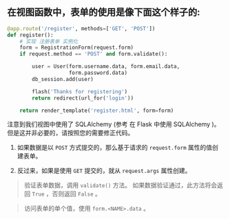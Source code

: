 ## 在视图函数中，表单的使用是像下面这个样子的:

```python
@app.route('/register', methods=['GET', 'POST'])
def register():
    # 实现 注册表单 实例化
    form = RegistrationForm(request.form)
    if request.method == 'POST' and form.validate():

        user = User(form.username.data, form.email.data,
                    form.password.data)
        db_session.add(user)

        flash('Thanks for registering')
        return redirect(url_for('login'))

    return render_template('register.html', form=form)
```
注意到我们视图中使用了 SQLAlchemy (参考 在 Flask 中使用 SQLAlchemy )。但是这并非必要的，请按照您的需要修正代码。



1. 如果数据是以 `POST` 方式提交的，那么基于请求的 `request.form` 属性的值创建表单。

2. 反过来，如果是使用 `GET` 提交的，就从 `request.args` 属性创建。

>验证表单数据，调用 `validate()` 方法。
如果数据验证通过，此方法将会返回 `True` ，否则返回 `False` 。

> 访问表单的单个值，使用 `form.<NAME>.data` 。
